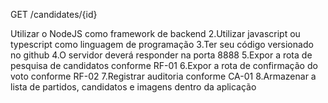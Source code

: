 GET /candidates/{id}


Utilizar o NodeJS como framework de backend 2.Utilizar javascript ou typescript como linguagem de programação 3.Ter seu código versionado no github 4.O servidor deverá responder na porta 8888 5.Expor a rota de pesquisa de candidatos conforme RF-01 6.Expor a rota de confirmação do voto conforme RF-02 7.Registrar auditoria conforme CA-01 8.Armazenar a lista de partidos, candidatos e imagens dentro da aplicação 